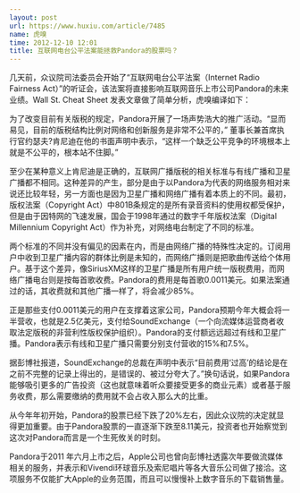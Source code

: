 ```yaml
---
layout: post
url: https://www.huxiu.com/article/7485
name: 虎嗅
time: 2012-12-10 12:01
title: 互联网电台公平法案能拯救Pandora的股票吗？
---
```

几天前，众议院司法委员会开始了“互联网电台公平法案（Internet Radio Fairness Act）”的听证会，该法案将直接影响互联网音乐上市公司Pandora的未来业绩。Wall St. Cheat Sheet 发表文章做了简单分析，虎嗅编译如下：

为了改变目前有关版税的规定，Pandora开展了一场声势浩大的推广活动。“显而易见，目前的版税结构比例对网络和创新服务是非常不公平的，” 董事长兼首席执行官约瑟夫?肯尼迪在他的书面声明中表示，“这样一个缺乏公平竞争的环境根本上就是不公平的，根本站不住脚。”

至少在某种意义上肯尼迪是正确的，互联网广播版税的相关标准与有线广播和卫星广播都不相同。这种差异的产生，部分是由于以Pandora为代表的网络服务相对来说还比较年轻，另一方面也是因为卫星广播和网络广播有着本质上的不同。最初，版权法案（Copyright Act）中801B条规定的是所有录音资料的使用权都受保护，但是由于因特网的飞速发展，国会于1998年通过的数字千年版权法案（Digital Millennium Copyright Act）作为补充，对网络电台制定了不同的标准。

两个标准的不同并没有偏见的因素在内，而是由网络广播的特殊性决定的。订阅用户中收到卫星广播内容的群体比例是未知的，而网络广播则是把歌曲传送给个体用户。基于这个差异，像SiriusXM这样的卫星广播是所有用户统一版税费用，而网络广播电台则是按每首歌收费。Pandora的费用是每首歌0.0011美元。如果法案通过的话，其收费就和其他广播一样了，将会减少85%。

正是那些支付0.0011美元的用户在支撑着这家公司，Pandora预期今年大概会将一半营收，也就是2.5亿美元，支付给SoundExchange（一个向流媒体运营商者收取法定版税的非营利性版权保护组织）。Pandora的支付额远远超过有线和卫星广播。Pandora表示有线和卫星广播只需要分别支付营收的15%和7.5%。

据彭博社报道，SoundExchange的总裁在声明中表示“目前费用‘过高’的结论是在之前不完整的记录上得出的，是错误的、被过分夸大了。”换句话说，如果Pandora能够吸引更多的广告投资（这也就意味着听众要接受更多的商业元素）或者基于服务收费，那么需要缴纳的费用就不会占收入那么大的比重。

从今年年初开始，Pandora的股票已经下跌了20%左右，因此众议院的决定就显得更加重要。由于Pandora股票的一直逐渐下跌至8.11美元，投资者也开始察觉到这次对Pandora而言是一个生死攸关的时刻。

Pandora于2011 年六月上市之后，Apple公司也曾向彭博社透露次年要做流媒体相关的服务，并表示和Vivendi环球音乐及索尼唱片等各大音乐公司做了接洽。这项服务不仅能扩大Apple的业务范围，而且可以慢慢补上数字音乐的下载销售量。

